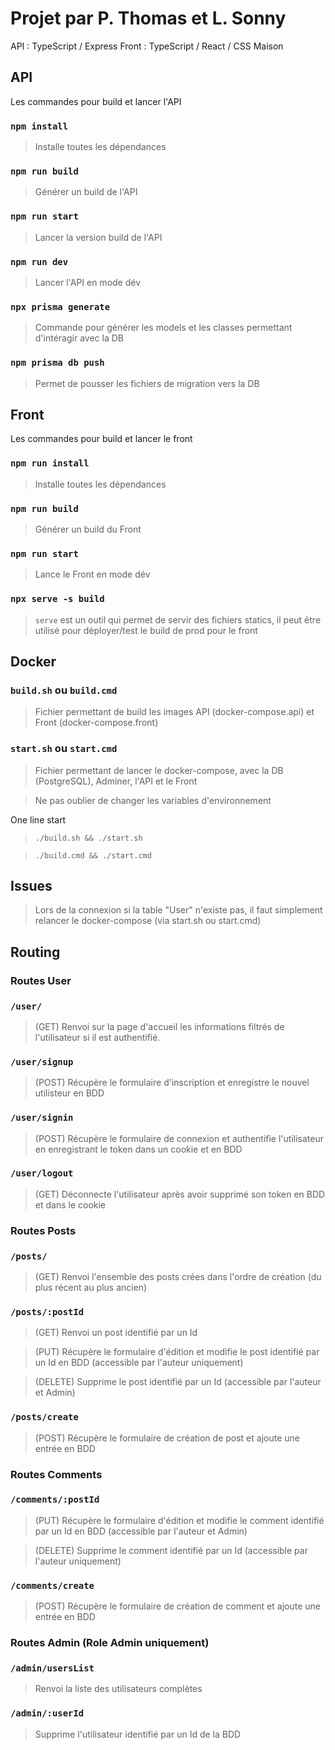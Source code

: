# Projet par P. Thomas et L. Sonny

API : TypeScript / Express
Front : TypeScript / React / CSS Maison

## API

Les commandes pour build et lancer l'API

### `npm install`

> Installe toutes les dépendances

### `npm run build`

> Générer un build de l'API

### `npm run start`

> Lancer la version build de l'API

### `npm run dev`

> Lancer l'API en mode dév

### `npx prisma generate`

> Commande pour générer les models et les classes permettant d'intéragir avec la DB

### `npm prisma db push`

> Permet de pousser les fichiers de migration vers la DB

## Front

Les commandes pour build et lancer le front

### `npm run install`

> Installe toutes les dépendances

### `npm run build`

> Générer un build du Front

### `npm run start`

> Lance le Front en mode dév

### `npx serve -s build`

> `serve` est un outil qui permet de servir des fichiers statics, il peut être utilisé pour déployer/test le build de prod pour le front

## Docker

### `build.sh` ou `build.cmd`

> Fichier permettant de build les images API (docker-compose.api) et Front (docker-compose.front)

### `start.sh` ou `start.cmd`

> Fichier permettant de lancer le docker-compose, avec la DB (PostgreSQL), Adminer, l'API et le Front

> Ne pas oublier de changer les variables d'environnement

One line start

> `./build.sh && ./start.sh`

> `./build.cmd && ./start.cmd`

## Issues

> Lors de la connexion si la table "User" n'existe pas, il faut simplement relancer le docker-compose (via start.sh ou start.cmd)

## Routing

### Routes User

### `/user/`

> (GET) Renvoi sur la page d'accueil les informations filtrés de l'utilisateur si il est authentifié.

### `/user/signup`

> (POST) Récupère le formulaire d'inscription et enregistre le nouvel utilisteur en BDD

### `/user/signin`

> (POST) Récupère le formulaire de connexion et authentifie l'utilisateur en enregistrant le token dans un cookie et en BDD

### `/user/logout`

> (GET) Déconnecte l'utilisateur après avoir supprimé son token en BDD et dans le cookie

### Routes Posts

### `/posts/`

> (GET) Renvoi l'ensemble des posts crées dans l'ordre de création (du plus récent au plus ancien)

### `/posts/:postId`

> (GET) Renvoi un post identifié par un Id

> (PUT) Récupère le formulaire d'édition et modifie le post identifié par un Id en BDD (accessible par l'auteur uniquement)

> (DELETE) Supprime le post identifié par un Id (accessible par l'auteur et Admin)

### `/posts/create`

> (POST) Récupère le formulaire de création de post et ajoute une entrée en BDD

### Routes Comments

### `/comments/:postId`

>(PUT) Récupère le formulaire d'édition et modifie le comment identifié par un Id en BDD (accessible par l'auteur et Admin)

> (DELETE) Supprime le comment identifié par un Id (accessible par l'auteur uniquement)

### `/comments/create`

> (POST) Récupère le formulaire de création de comment et ajoute une entrée en BDD

### Routes Admin (Role Admin uniquement)

### `/admin/usersList`

> Renvoi la liste des utilisateurs complètes

### `/admin/:userId`

> Supprime l'utilisateur identifié par un Id de la BDD